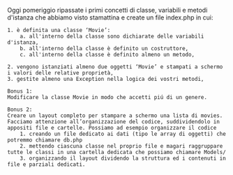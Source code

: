 Oggi pomeriggio ripassate i primi concetti di classe, variabili e metodi d'istanza che abbiamo visto stamattina e create un file index.php in cui:

    1. è definita una classe ‘Movie’:
        a. all'interno della classe sono dichiarate delle variabili d'istanza,
        b. all'interno della classe è definito un costruttore,
        c. all'interno della classe è definito almeno un metodo,

    2. vengono istanziati almeno due oggetti ‘Movie’ e stampati a schermo i valori delle relative proprietà,
    3. gestite almeno una Exception nella logica dei vostri metodi,

    Bonus 1:
    Modificare la classe Movie in modo che accetti piú di un genere.

    Bonus 2:
    Creare un layout completo per stampare a schermo una lista di movies.
    Facciamo attenzione all’organizzazione del codice, suddividendolo in appositi file e cartelle. Possiamo ad esempio organizzare il codice
        1. creando un file dedicato ai dati (tipo le array di oggetti) che potremmo chiamare db.php
        2. mettendo ciascuna classe nel proprio file e magari raggruppare tutte le classi in una cartella dedicata che possiamo chiamare Models/
        3. organizzando il layout dividendo la struttura ed i contenuti in file e parziali dedicati.
